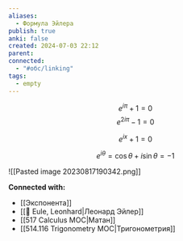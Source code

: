```yaml
---
aliases:
  - Формула Эйлера
publish: true
anki: false
created: 2024-07-03 22:12
parent: 
connected:
  - "#обс/linking"
tags:
  - empty
---
```



$$
e^{i\pi} + 1 = 0 
$$
$$
e^{2i\pi} - 1 = 0 
$$

$$
e^{ix} + 1 = 0 
$$

$$
e^{i\theta} = \cos \theta + i \sin \theta = -1
$$

![[Pasted image 20230817190342.png]]










**Connected with:**
- [[Экспонента]]
- [[👤 Eule, Leonhard|Леонард Эйлер]]
- [[517 Сalculus MOC|Матан]]
- [[514.116 Trigonometry MOC|Тригонометрия]]

